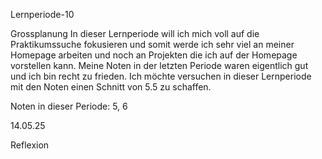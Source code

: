 Lernperiode-10

Grossplanung
In dieser Lernperiode will ich mich voll auf die Praktikumssuche fokusieren und somit werde ich sehr viel an meiner Homepage arbeiten und noch an Projekten die ich auf der Homepage vorstellen kann. Meine Noten in der letzten Periode waren eigentlich gut und ich bin recht zu frieden. Ich möchte versuchen in dieser Lernperiode mit den Noten einen Schnitt von 5.5 zu schaffen.


Noten in dieser Periode:
5, 6


14.05.25

 
Reflexion

